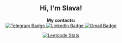 <h2 align="center">Hi, I'm Slava!</h2>

<p align="center">
  <b>My contacts:</b>
  <br>
  <a href="https://t.me/ratushnyivm">
    <img src="https://img.shields.io/badge/-telegram-0088cc?style=for-the-badge&logo=telegram&logoColor=white" alt="Telegram Badge">
  </a>
  <a href="https://www.linkedin.com/in/vyacheslav-ratushnyi-872940233/">
    <img src="https://img.shields.io/badge/linkedin-%230077B5.svg?style=for-the-badge&logo=linkedin&logoColor=white" alt="LinkedIn Badge">
  </a>
  <a href="mailto:ratushnyyvm@gmail.com">
    <img src="https://img.shields.io/badge/Gmail-D14836?style=for-the-badge&logo=gmail&logoColor=white" alt="Gmail Badge">
  </a>
</p>

<p align="center">
  <a href="https://leetcode.com/ratushnyyvm/">
    <img src="https://leetcard.jacoblin.cool/ratushnyyvm?theme=light&border=1&radius=10" alt="Leetcode Stats">
  </a>
</p>
